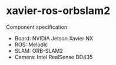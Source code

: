 # xavier-ros-orbslam2

Component specification:
* Board: NVIDIA Jetson Xavier NX
* ROS: Melodic
* SLAM: ORB-SLAM2
* Camera: Intel RealSense DD435
